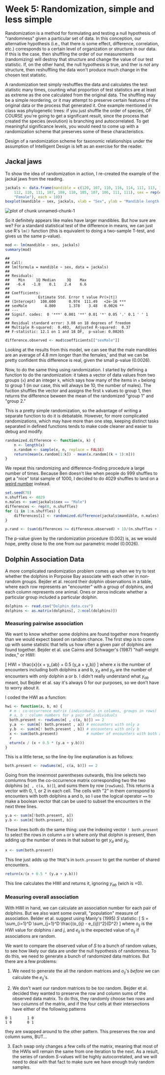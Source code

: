 Week 5: Randomization, simple and less simple
========================================================

Randomization is a method for formulating and testing a null hypothesis of "randomness" given a particular set of data.  In this conception, our alternative hypothesis (i.e., that there *is* some effect, difference, correlation, etc.) corresponds to a certain level of organization or structure in our data.  If this is the case, then shuffling the order of our measurements (randomizing) will destroy that structure and change the value of our test statistic.  If, on the other hand, the null hypothesis is true, and ther is *not* any structure, then reshuffling the data won't produce much change in the chosen test statistic.

A randomization test simply reshuffles the data and calculates the test statistic many times, counting what proportion of test statistics are at least as extreme as the one calculated from the original data.  The shuffling may be a simple reordering, or it may attempt to preserve certain features of the original data or the process that generated it.  One example mentioned in class was phylogenetic trees: if you just shuffle the order of species, OF COURSE you're going to get a significant result, since the process that created the species (evolution) is branching and autocorrelated.  To get meaningful significance levels, you would need to come up with a randomization scheme that preserves some of these characteristics.

Design of a randomization scheme for taxonomic relationships under the assumption of Intelligent Design is left as an exercise for the reader.


Jackal jaws
-------------
To show the idea of randomization in action, I re-created the example of the jackal jaws from the reading.

```r
jackals <- data.frame(mandible = c(120, 107, 110, 116, 114, 111, 113, 117, 114, 
    112, 110, 111, 107, 108, 110, 105, 107, 106, 111, 111), sex = rep(c("Male", 
    "Female"), each = 10))
boxplot(mandible ~ sex, jackals, xlab = "Sex", ylab = "Mandible length (mm)")
```

![plot of chunk unnamed-chunk-1](figure/unnamed-chunk-1.png) 

So it definitely appears like males have larger mandibles.  But how sure are we?  For a standard statistical test of the difference in means, we can just use R's `lm()` function (this is equivalent to doing a two-sample T-test, and gives us the same p-value).

```r
mod <- lm(mandible ~ sex, jackals)
summary(mod)
```

```
## 
## Call:
## lm(formula = mandible ~ sex, data = jackals)
## 
## Residuals:
##    Min     1Q Median     3Q    Max 
##   -6.4   -1.8    0.1    2.4    6.6 
## 
## Coefficients:
##             Estimate Std. Error t value Pr(>|t|)    
## (Intercept)  108.600      0.974  111.49   <2e-16 ***
## sexMale        4.800      1.378    3.48   0.0026 ** 
## ---
## Signif. codes:  0 '***' 0.001 '**' 0.01 '*' 0.05 '.' 0.1 ' ' 1
## 
## Residual standard error: 3.08 on 18 degrees of freedom
## Multiple R-squared:  0.403,	Adjusted R-squared:  0.37 
## F-statistic: 12.1 on 1 and 18 DF,  p-value: 0.00265
```

```r
difference.observed <- mod$coefficients[["sexMale"]]
```

Looking at the results from this model, we can see that the male mandibles are
an average of 4.8 mm longer than the females,' and that we can be pretty confident this difference is real, given the small p-value (0.0026).

Now, to do the same thing using randomization.  I started by defining a function to do the randomization: it takes a vector of data values from two groups (`x`) and an integer `k`, which says how many of the items in `x` belong to group 1 (in our case, this will always be 10, the number of males).  The fuction shuffles the vector and assigns the first `k` values to group 1, then returns the difference beween the mean of the randomized "group 1" and "group 2."

This is a pretty simple randomization, so the advantage of writing a separate function to do it is debatable.  However, for more complicated randomizations, which may have more than one step, keeping distinct tasks separated in defined functions tends to make code cleaner and easier to debug and modify.

```r
randomized.difference <- function(x, k) {
    n <- length(x)
    x.random <- sample(x, n, replace = FALSE)
    return(mean(x.random[1:k]) - mean(x.random[(k + 1):n]))
}
```


We repeat this randomizing and difference-finding procedure a large number of times.  Because Ben doesn't like when people do 999 shuffles to get a "nice" total sample of 1000, I decided to do 4029 shuffles to land on a [weird number](http://en.wikipedia.org/wiki/Weird_number) instead.

```r
set.seed(70)
n.shuffles <- 4029
n.males <- sum(jackals$sex == "Male")
differences <- rep(0, n.shuffles)
for (i in 1:n.shuffles) {
    differences[i] <- randomized.difference(jackals$mandible, n.males)
}

p.rand <- (sum(differences >= difference.observed) + 1)/(n.shuffles + 1)
```

The p-value given by the randomization procedure (0.002) is, as we would hope, pretty close to the one from our parametric model (0.0026).

Dolphin Association Data
------------------------
A more complicated randomization problem comes up when we try to test whether the dolphins in Porpoise Bay associate with each other in non-random groups.  Bejder et al. record their dolphin observations in a table, where each row represents an "encounter" with a group of dolphins, and each column represents one animal.  Ones or zeros indicate whether a particular group included a particular dolphin.


```r
dolphins <- read.csv("Dolphin_data.csv")
dolphins <- as.matrix(dolphins[, 2:ncol(dolphins)])
```


### Measuring pairwise association

We want to know whether some dolphins are found together more freqently than we would expect based on random chance.  The first step is to come up with some statistic that tells us how often a given pair of dolphins are found together.  Bejder et al. use Cairns and Schwager's (1987) "half-weight index," or HWI:

\[
HWI = \frac{x}{x + y_{ab} + 0.5 (y_a + y_b)}
\]
where $x$ is the number of encounters including both dolphins a and b, $y_a$ and $y_b$ are the number of encounters with *only* dolphin a or b.  I didn't really understand what $y_{ab}$ meant, but Bejder et al. say it's always 0 for our purposes, so we don't have to worry about it.

I coded the HWI as a function:


```r
hwi <- function(a, b, m) {
  # m : co-occurrence matrix (individuals in columns, groups in rows)
  # a, b : column numbers for a pair of individuals
  both.present <- rowSums(m[ , c(a, b)]) == 2
  y.a  <- sum(m[! both.present , a]) # encounters with only a
  y.b  <- sum(m[! both.present , b]) # encounters with only b
  x <- sum(both.present)             # number of encounters with both a and b
  r
  eturn(x / (x + 0.5 * (y.a + y.b)))
}
```

This is a little terse, so the line-by line explanation is as follows:


```r
both.present <- rowSums(m[, c(a, b)]) == 2
```


Going from the innermost parentheses outwards, this line selects two comlumns from the co-occurrence matrix corresponding two the two dolphins (`m[ , c(a, b)]`), and sums them by row (`rowSums`).  This returns a vector with 0, 1, or 2 in each cell.  The cells with "2" in them correspond to encounters with both dolphins a and b, so I use the logical operator `==` to make a boolean vector that can be used to subset the encounters in the next three lines.


```r
y.a <- sum(m[!both.present, a])
y.b <- sum(m[!both.present, b])
```


These lines both do the same thing: use the indexing vector `! both.present` to select the rows in column `a` or `b` where *only* that dolphin is present, then adding up the number of ones in that subset to get $y_a$ and $y_b$.


```r
x <- sum(both.present)
```

This line just adds up the `TRUE`'s in `both.present` to get the number of shared encounters.

```r
return(x/(x + 0.5 * (y.a + y.b)))
```

This line calculates the HWI and returns it, ignoring $y_{ab}$ (wich is =0).

### Measuring overall association
With HWI in hand, we can calculate an association number for each pair of dolphins.  But we also want some overall, "population" measure of association. Belder et al. suggest using Manly's (1995) $S$ statistic:
\[
S = \sum_{i=1}^D \sum_{j=1}^D \frac{(o_{ij} - e_{ij})^2}{D^2}
\]
where $o_{ij}$ is the HWI value for dolphins $i$ and $j$, and $e_{ij}$ is the expected value of $o_{ij}$ if associations are random.

We want to compare the observed value of $S$ to a bunch of random values, to see how likely our data are under the null hypothesis of randomness.  To do this, we need to generate a bunch of randomized data matrices. But there are a few problems:

1. We need to generate the all the random matrices and $o_{ij}$'s *before* we can calculate the $e_{ij}$'s.

2. We don't want our random matrices to be *too* random.  Bejder et al. decided they wanted to preserve the row and column sums of the observed data matrix.  To do this, they randomly choose two rows and two columns of the matrix, and if the four cells at their intersections have either of the following patterns
```
0 1       1 0
1 0       0 1
```
they are swapped around to the other pattern.  This preserves the row and column sums, BUT...

3. Each swap only changes a few cells of the matrix, meaning that most of the HWIs will remain the same from one iteration to the next.  As a result, the series of random $S$-values will be highly autocorrelated, and we will need to deal with that fact to make sure we have enough truly random samples.
